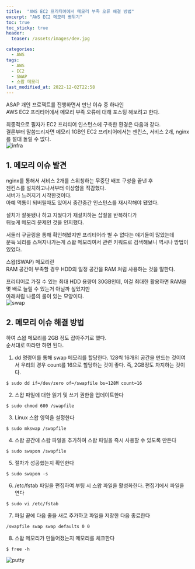 ```yaml
---
title:  "AWS EC2 프리티어에서 메모리 부족 오류 해결 방법"
excerpt: "AWS EC2 메모리 뻥튀기"
toc: true
toc_sticky: true
header:
  teaser: /assets/images/dev.jpg

categories:
  - AWS
tags:
  - AWS
  - EC2
  - SWAP
  - 스왑 메모리
last_modified_at: 2022-12-02T22:58
---
```


ASAP 개인 프로젝트를 진행하면서 만난 이슈 중 하나인  
AWS EC2 프리티어에서 메모리 부족 오류에 대해 포스팅 해보려고 한다.  

최종적으로 필자가 EC2 프리티어 인스턴스에 구축한 환경은 다음과 같다.  
결론부터 말씀드리자면 메모리 1GB인 EC2 프리티어에서는 젠킨스, 서비스 2개, nginx 를 절대 돌릴 수 없다.  
![infra]({{site.url}}/assets/images/20221202/infra.png "infra")

## 1. 메모리 이슈 발견

nginx를 통해서 서비스 2개를 스위칭하는 무중단 배포 구성을 끝낸 후  
젠킨스를 설치하고나서부터 이상함을 직감했다.  
서버가 느려지기 시작한것이다.  
아예 먹통이 되버릴때도 있어서 중간중간 인스턴스를 재시작해야 됐었다.  

설치가 잘못됐나 하고 지웠다가 재설치하는 삽질을 반복하다가  
뒤늦게 메모리 문제인 것을 인지했다.  

서둘러 구글링을 통해 확인해봤지만 프리티어라 별 수 없다는 얘기들이 많았는데  
문득 뇌리를 스쳐지나가는게 스왑 메모리여서 관련 키워드로 검색해보니 역시나 방법이 있었다.  

스왑(SWAP) 메모리란  
RAM 공간이 부족할 경우 HDD의 일정 공간을 RAM 처럼 사용하는 것을 말한다.  

프리티어로 가질 수 있는 최대 HDD 용량이 30GB인데, 이걸 최대한 활용하면 RAM을 몇 배로 늘릴 수 있는거 아닐까 싶었지만  
아래처럼 나름의 룰이 있는 모양이다.  
![swap]({{site.url}}/assets/images/20221202/swap.png "swap")

## 2. 메모리 이슈 해결 방법

하여 스왑 메모리를 2GB 정도 잡아주기로 했다.  
순서대로 따라만 하면 된다.

1. dd 명령어를 통해 swap 메모리를 할당한다. 128씩 16개의 공간을 만드는 것이여서 우리의 경우 count를 16으로 할당하는 것이 좋다. 즉, 2GB정도 차지하는 것이다.
```text
$ sudo dd if=/dev/zero of=/swapfile bs=128M count=16
```
2. 스왑 파일에 대한 읽기 및 쓰기 권한을 업데이트한다
```text
$ sudo chmod 600 /swapfile
```
3. Linux 스왑 영역을 설정한다
```text
$ sudo mkswap /swapfile
```
4. 스왑 공간에 스왑 파일을 추가하여 스왑 파일을 즉시 사용할 수 있도록 만든다
```text
$ sudo swapon /swapfile
```
5. 절차가 성공했는지 확인한다
```text
$ sudo swapon -s
```
6. /etc/fstab 파일을 편집하여 부팅 시 스왑 파일을 활성화한다. 편집기에서 파일을 연다
```text
$ sudo vi /etc/fstab
```
7. 파일 끝에 다음 줄을 새로 추가하고 파일을 저장한 다음 종료한다
```text
/swapfile swap swap defaults 0 0
```

8. 스왑 메모리가 만들어졌는지 메모리를 체크한다
```text
$ free -h
```
![putty]({{site.url}}/assets/images/20221202/putty.png "putty")